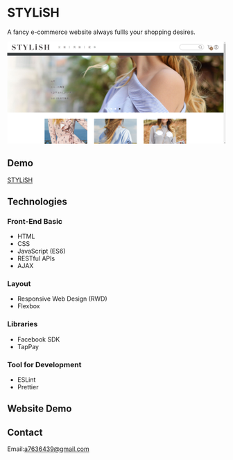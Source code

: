 # STYLiSH

A fancy e-commerce website always fullls your shopping desires.

![image](https://github.com/Yana-Lu/STYLiSH/blob/main/public/images/readme/HomePage.png)

## Demo

[STYLiSH](https://stylish-9a31b.firebaseapp.com/)

## Technologies

### Front-End Basic
- HTML
- CSS 
- JavaScript (ES6)
- RESTful APIs
- AJAX

### Layout
- Responsive Web Design (RWD)
- Flexbox

### Libraries
- Facebook SDK
- TapPay

### Tool for Development
- ESLint
- Prettier

## Website Demo


## Contact
Email:<a7636439@gmail.com>
